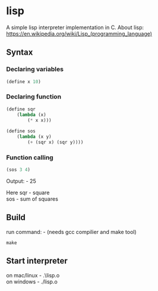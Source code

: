 # lisp
A simple lisp interpreter implementation in C.
About lisp: https://en.wikipedia.org/wiki/Lisp_(programming_language)

## Syntax
### Declaring variables
```lisp
(define x 10)
```

### Declaring function
```lisp
(define sqr        
	(lambda (x)     
		(* x x))) 
    
(define sos     
	(lambda (x y)  
		(+ (sqr x) (sqr y))))
 ```
    
### Function calling
```lisp
(sos 3 4)
```
Output: - 25

Here
sqr - square  </br>
sos - sum of squares

## Build
run command: - (needs gcc compilier and make tool)
```
make
```

## Start interpreter
on mac/linux - .\lisp.o </br>
on windows   - ./lisp.o
